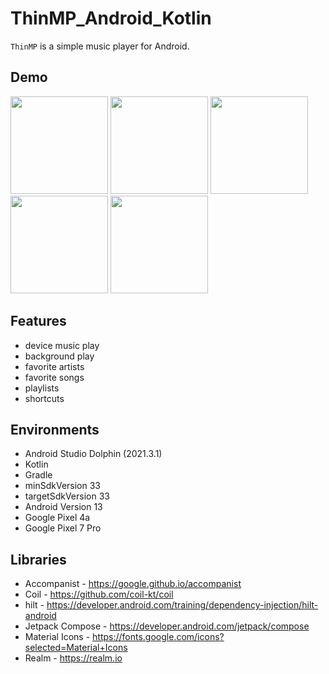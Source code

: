 # ThinMP_Android_Kotlin

`ThinMP` is a simple music player for Android.

## Demo
<img src="https://user-images.githubusercontent.com/42083313/213877890-6782a76d-7dae-4288-9770-1561c2d92b3d.png" width="156"> <img src="https://user-images.githubusercontent.com/42083313/213877960-a8da6a71-87f6-4837-ad33-0f6a4890e116.png" width="156"> <img src="https://user-images.githubusercontent.com/42083313/213878056-d4ddf2f2-ef7d-4b44-a1ce-1cea579d50be.png" width="156"> <img src="https://user-images.githubusercontent.com/42083313/213878010-3542e7d0-2558-4bf1-b90c-edf9ec624a76.png" width="156"> <img src="https://user-images.githubusercontent.com/42083313/213877997-5a06463f-4253-4b12-8cc7-e2b5e5863144.png" width="156">

## Features

* device music play
* background play
* favorite artists
* favorite songs
* playlists
* shortcuts

## Environments

* Android Studio Dolphin (2021.3.1)
* Kotlin
* Gradle
* minSdkVersion 33
* targetSdkVersion 33
* Android Version 13
* Google Pixel 4a
* Google Pixel 7 Pro

## Libraries

* Accompanist - https://google.github.io/accompanist
* Coil - https://github.com/coil-kt/coil
* hilt - https://developer.android.com/training/dependency-injection/hilt-android
* Jetpack Compose - https://developer.android.com/jetpack/compose
* Material Icons - https://fonts.google.com/icons?selected=Material+Icons
* Realm - https://realm.io
